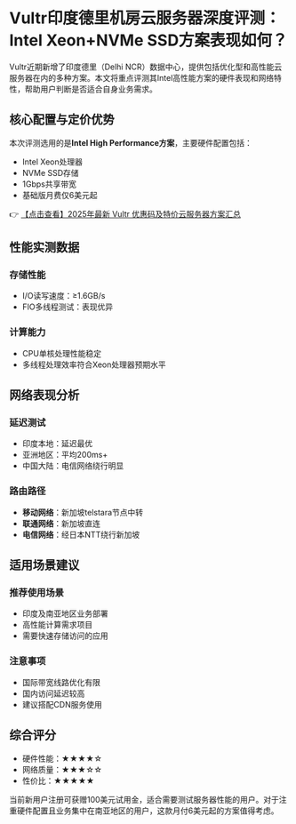 # Vultr印度德里机房云服务器深度评测：Intel Xeon+NVMe SSD方案表现如何？

Vultr近期新增了印度德里（Delhi NCR）数据中心，提供包括优化型和高性能云服务器在内的多种方案。本文将重点评测其Intel高性能方案的硬件表现和网络特性，帮助用户判断是否适合自身业务需求。

## 核心配置与定价优势

本次评测选用的是**Intel High Performance方案**，主要硬件配置包括：
- Intel Xeon处理器
- NVMe SSD存储
- 1Gbps共享带宽
- 基础版月费仅6美元起

👉 [【点击查看】2025年最新 Vultr 优惠码及特价云服务器方案汇总](https://bit.ly/VuLtr)

## 性能实测数据

### 存储性能
- I/O读写速度：≥1.6GB/s
- FIO多线程测试：表现优异

### 计算能力
- CPU单核处理性能稳定
- 多线程处理效率符合Xeon处理器预期水平

## 网络表现分析

### 延迟测试
- 印度本地：延迟最优
- 亚洲地区：平均200ms+
- 中国大陆：电信网络绕行明显

### 路由路径
- **移动网络**：新加坡telstara节点中转
- **联通网络**：新加坡直连
- **电信网络**：经日本NTT绕行新加坡

## 适用场景建议

### 推荐使用场景
- 印度及南亚地区业务部署
- 高性能计算需求项目
- 需要快速存储访问的应用

### 注意事项
- 国际带宽线路优化有限
- 国内访问延迟较高
- 建议搭配CDN服务使用

## 综合评分
- 硬件性能：★★★★☆
- 网络质量：★★★☆☆
- 性价比：★★★★★

当前新用户注册可获赠100美元试用金，适合需要测试服务器性能的用户。对于注重硬件配置且业务集中在南亚地区的用户，这款月付6美元起的方案值得考虑。